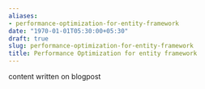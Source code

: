 ```yaml
---
aliases:
- performance-optimization-for-entity-framework
date: "1970-01-01T05:30:00+05:30"
draft: true
slug: performance-optimization-for-entity-framework
title: Performance Optimization for entity framework
---
```

content written on blogpost